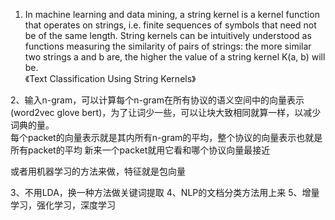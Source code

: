 1. In machine learning and data mining, a string kernel is a kernel function that operates on strings, i.e. finite sequences of symbols that need not be of the same length. String kernels can be intuitively understood as functions measuring the similarity of pairs of strings: the more similar two strings a and b are, the higher the value of a string kernel K(a, b) will be.  
《Text Classification Using String Kernels》


2、输入n-gram，可以计算每个n-gram在所有协议的语义空间中的向量表示(word2vec glove bert)，为了让词少一些，可以让块大致相同就算一样，以减少词典的量。  
每个packet的向量表示就是其内所有n-gram的平均，整个协议的向量表示也就是所有packet的平均
新来一个packet就用它看和哪个协议向量最接近  

或者用机器学习的方法来做，特征就是包向量


3、不用LDA，换一种方法做关键词提取
4、NLP的文档分类方法用上来
5、增量学习，强化学习，深度学习